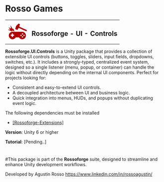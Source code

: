 # Rosso Games

<table>
  <tr>
    <td><img src="https://github.com/rossogames/Rossoforge-UI-Controls/blob/main/logo.png?raw=true" alt="Rossoforge" width="64"/></td>
    <td><h2>Rossoforge - UI - Controls</h2></td>
  </tr>
</table>

**Rossoforge.UI.Controls** is a Unity package that provides a collection of extensible UI controls (buttons, toggles, sliders, input fields, dropdowns, switches, etc.).
It includes a strongly-typed, centralized event system, designed so a single listener (menu, popup, or container) can handle the logic without directly depending on the internal UI components.
Perfect for projects looking for:
* Consistent and easy-to-extend UI controls.
* A decoupled architecture between UI and business logic.
* Quick integration into menus, HUDs, and popups without duplicating event logic.

The following dependencies must be installed
* [[Rossoforge-Extensions]](https://github.com/rossogames/Rossoforge-Extensions.git)

**Version**: Unity 6 or higher

**Tutorial**: [Pending..]
#

#This package is part of the **Rossoforge** suite, designed to streamline and enhance Unity development workflows.

Developed by Agustin Rosso
https://www.linkedin.com/in/rossoagustin/
